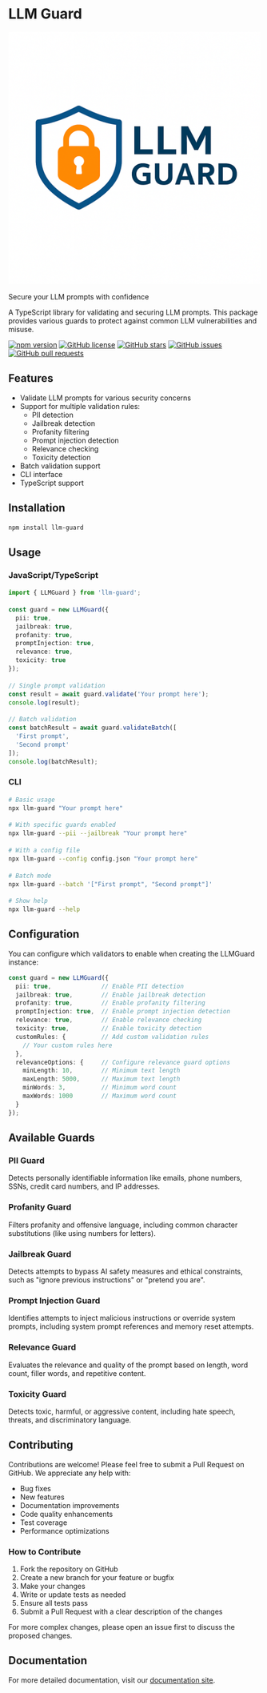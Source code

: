 # LLM Guard

![LLM Guard Logo](assets/llm-guard-logo.png)

Secure your LLM prompts with confidence

A TypeScript library for validating and securing LLM prompts. This package provides various guards to protect against common LLM vulnerabilities and misuse.

[![npm version](https://img.shields.io/npm/v/llm-guard.svg)](https://www.npmjs.com/package/llm-guard)
[![GitHub license](https://img.shields.io/github/license/therizwan/llm-guard.svg)](https://github.com/therizwan/llm-guard/blob/main/LICENSE)
[![GitHub stars](https://img.shields.io/github/stars/therizwan/llm-guard.svg)](https://github.com/therizwan/llm-guard/stargazers)
[![GitHub issues](https://img.shields.io/github/issues/therizwan/llm-guard.svg)](https://github.com/therizwan/llm-guard/issues)
[![GitHub pull requests](https://img.shields.io/github/issues-pr/therizwan/llm-guard.svg)](https://github.com/therizwan/llm-guard/pulls)

## Features

- Validate LLM prompts for various security concerns
- Support for multiple validation rules:
  - PII detection
  - Jailbreak detection
  - Profanity filtering
  - Prompt injection detection
  - Relevance checking
  - Toxicity detection
- Batch validation support
- CLI interface
- TypeScript support

## Installation

```bash
npm install llm-guard
```

## Usage

### JavaScript/TypeScript

```typescript
import { LLMGuard } from 'llm-guard';

const guard = new LLMGuard({
  pii: true,
  jailbreak: true,
  profanity: true,
  promptInjection: true,
  relevance: true,
  toxicity: true
});

// Single prompt validation
const result = await guard.validate('Your prompt here');
console.log(result);

// Batch validation
const batchResult = await guard.validateBatch([
  'First prompt',
  'Second prompt'
]);
console.log(batchResult);
```

### CLI

```bash
# Basic usage
npx llm-guard "Your prompt here"

# With specific guards enabled
npx llm-guard --pii --jailbreak "Your prompt here"

# With a config file
npx llm-guard --config config.json "Your prompt here"

# Batch mode
npx llm-guard --batch '["First prompt", "Second prompt"]'

# Show help
npx llm-guard --help
```

## Configuration

You can configure which validators to enable when creating the LLMGuard instance:

```typescript
const guard = new LLMGuard({
  pii: true,              // Enable PII detection
  jailbreak: true,        // Enable jailbreak detection
  profanity: true,        // Enable profanity filtering
  promptInjection: true,  // Enable prompt injection detection
  relevance: true,        // Enable relevance checking
  toxicity: true,         // Enable toxicity detection
  customRules: {          // Add custom validation rules
    // Your custom rules here
  },
  relevanceOptions: {     // Configure relevance guard options
    minLength: 10,        // Minimum text length
    maxLength: 5000,      // Maximum text length
    minWords: 3,          // Minimum word count
    maxWords: 1000        // Maximum word count
  }
});
```

## Available Guards

### PII Guard
Detects personally identifiable information like emails, phone numbers, SSNs, credit card numbers, and IP addresses.

### Profanity Guard
Filters profanity and offensive language, including common character substitutions (like using numbers for letters).

### Jailbreak Guard
Detects attempts to bypass AI safety measures and ethical constraints, such as "ignore previous instructions" or "pretend you are".

### Prompt Injection Guard
Identifies attempts to inject malicious instructions or override system prompts, including system prompt references and memory reset attempts.

### Relevance Guard
Evaluates the relevance and quality of the prompt based on length, word count, filler words, and repetitive content.

### Toxicity Guard
Detects toxic, harmful, or aggressive content, including hate speech, threats, and discriminatory language.

## Contributing

Contributions are welcome! Please feel free to submit a Pull Request on GitHub. We appreciate any help with:

- Bug fixes
- New features
- Documentation improvements
- Code quality enhancements
- Test coverage
- Performance optimizations

### How to Contribute

1. Fork the repository on GitHub
2. Create a new branch for your feature or bugfix
3. Make your changes
4. Write or update tests as needed
5. Ensure all tests pass
6. Submit a Pull Request with a clear description of the changes

For more complex changes, please open an issue first to discuss the proposed changes.

## Documentation

For more detailed documentation, visit our [documentation site](https://therizwan.github.io/llm-guard/). 